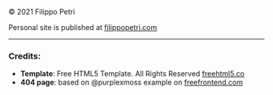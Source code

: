 &copy; 2021 Filippo Petri

Personal site is published at [filippopetri.com](https://filippopetri.com)

___

### Credits:
- **Template**: Free HTML5 Template. All Rights Reserved [freehtml5.co](https://freehtml5.co)
- **404 page**: based on @purplexmoss example on [freefrontend.com](https://freefrontend.com)

